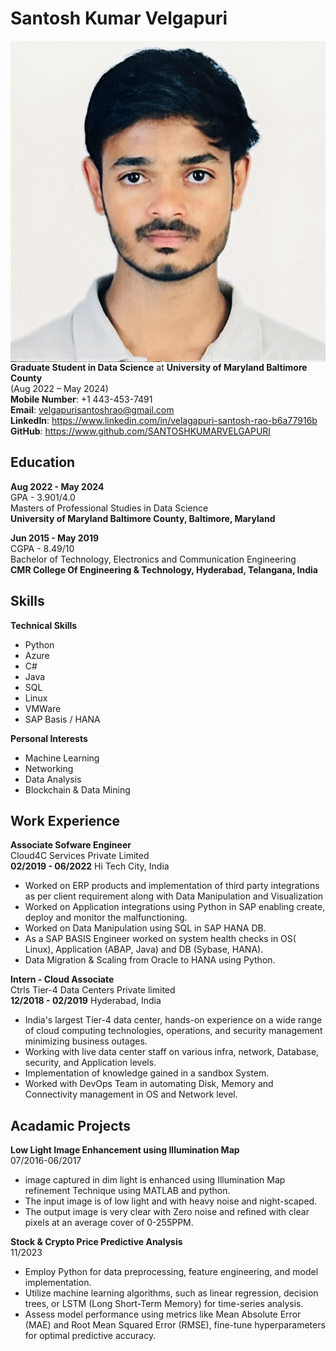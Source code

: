 # Santosh Kumar Velgapuri

<img src="/docs/SantoshKumarVelgapuri.jpg" align="right">

**Graduate Student in Data Science** at **University of Maryland Baltimore County**  
(Aug 2022 – May 2024)  
**Mobile Number**: +1 443-453-7491  
**Email**: velgapurisantoshrao@gmail.com  
**LinkedIn**: https://www.linkedin.com/in/velagapuri-santosh-rao-b6a77916b  
**GitHub**: https://www.github.com/SANTOSHKUMARVELGAPURI  

## Education
**Aug 2022 - May 2024**   
GPA - 3.901/4.0  
Masters of Professional Studies in Data Science   
**University of Maryland Baltimore County, Baltimore, Maryland**  

**Jun 2015 - May 2019**    
CGPA - 8.49/10  
Bachelor of Technology, Electronics and Communication Engineering  
**CMR College Of Engineering & Technology, Hyderabad, Telangana, India**  

## Skills
**Technical Skills**
- Python
- Azure
- C#
- Java
- SQL
- Linux
- VMWare
- SAP Basis / HANA

**Personal Interests**
- Machine Learning
- Networking
- Data Analysis
- Blockchain & Data Mining

## Work Experience
**Associate Sofware Engineer**   
Cloud4C Services Private Limited  
**02/2019 - 06/2022**  Hi Tech City, India 
- Worked on ERP products and implementation of third party integrations as per client requirement along with Data Manipulation and Visualization 
- Worked on Application integrations using Python in SAP enabling create, deploy and monitor the malfunctioning. 
- Worked on Data Manipulation using SQL in SAP HANA DB. 
- As a SAP BASIS Engineer worked on system health checks in OS( Linux), Application (ABAP, Java) and DB (Sybase, HANA). 
- Data Migration & Scaling from Oracle to HANA using Python.

**Intern - Cloud Associate**  
Ctrls Tier-4 Data Centers Private limited  
**12/2018 - 02/2019**  Hyderabad, India 
- India's largest Tier-4 data center, hands-on experience on a wide range of cloud computing technologies, operations, and security management minimizing business outages. 
- Working with live data center staff on various infra, network, Database, security, and Application levels. 
- Implementation of knowledge gained in a sandbox System.
- Worked with DevOps Team in automating Disk, Memory and Connectivity management in OS and Network level.

## Acadamic Projects
**Low Light Image Enhancement using Illumination Map**  
07/2016-06/2017
- image captured in dim light is enhanced using Illumination Map refinement Technique using MATLAB and python.
- The input image is of low light and with heavy noise and night-scaped.
- The output image is very clear with Zero noise and refined with clear pixels at an average cover of 0-255PPM.

**Stock & Crypto Price Predictive Analysis**  
11/2023
- Employ Python for data preprocessing, feature engineering, and model implementation.
- Utilize machine learning algorithms, such as linear regression, decision trees, or LSTM (Long Short-Term Memory) for time-series analysis.
- Assess model performance using metrics like Mean Absolute Error (MAE) and Root Mean Squared Error (RMSE), fine-tune hyperparameters for optimal predictive accuracy.
  
